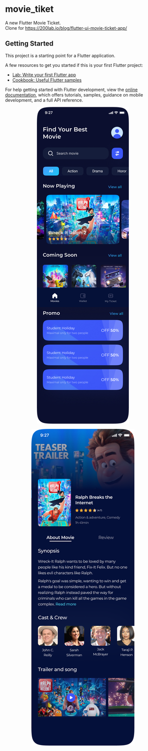 # movie_tiket

A new Flutter Movie Ticket.</br>
Clone for https://200lab.io/blog/flutter-ui-movie-ticket-app/

## Getting Started

This project is a starting point for a Flutter application.

A few resources to get you started if this is your first Flutter project:

- [Lab: Write your first Flutter app](https://docs.flutter.dev/get-started/codelab)
- [Cookbook: Useful Flutter samples](https://docs.flutter.dev/cookbook)

For help getting started with Flutter development, view the
[online documentation](https://docs.flutter.dev/), which offers tutorials,
samples, guidance on mobile development, and a full API reference.

<p align="center">
  <img src="assets/images/a.png" >
</p>
<p align="center">
  <img src="assets/images/Information full.png" >
</p>
